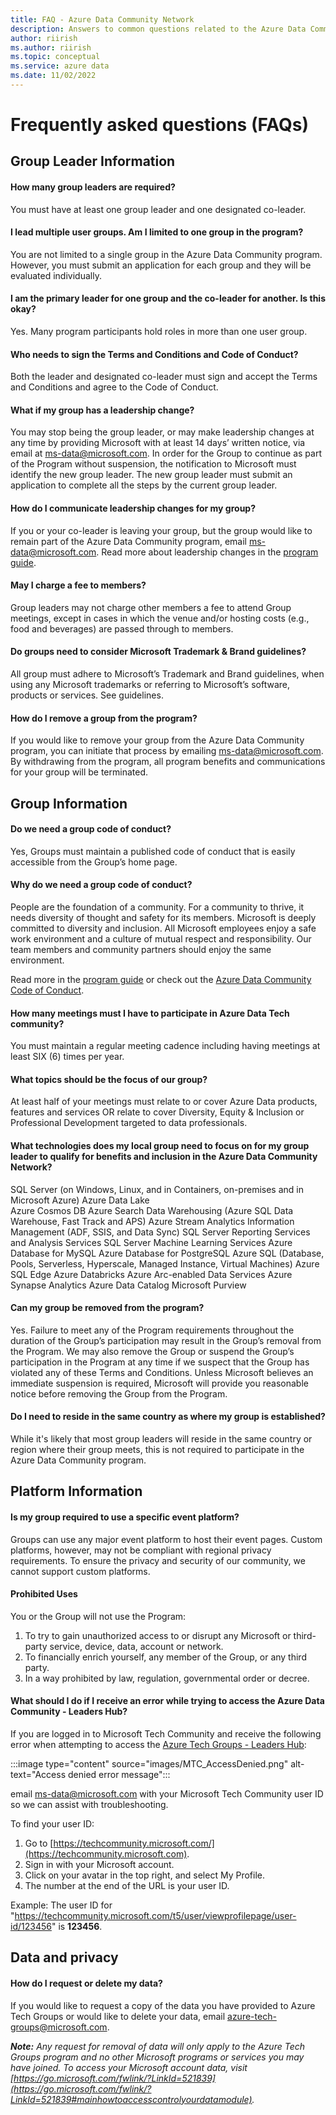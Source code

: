 ```yaml
---
title: FAQ - Azure Data Community Network
description: Answers to common questions related to the Azure Data Community Network program
author: riirish
ms.author: riirish
ms.topic: conceptual
ms.service: azure data
ms.date: 11/02/2022
---
```


# Frequently asked questions (FAQs)

## Group Leader Information

#### How many group leaders are required?  

You must have at least one group leader and one designated co-leader.

#### I lead multiple user groups. Am I limited to one group in the program?

You are not limited to a single group in the Azure Data Community program. However, you must submit an application for each group and they will be evaluated individually.

#### I am the primary leader for one group and the co-leader for another. Is this okay?

Yes. Many program participants hold roles in more than one user group.

#### Who needs to sign the Terms and Conditions and Code of Conduct?

Both the leader and designated co-leader must sign and accept the Terms and Conditions and agree to the Code of Conduct.

#### What if my group has a leadership change?
You may stop being the group leader, or may make leadership changes at any time by providing Microsoft with at least 14 days’ written notice, via email at ms-data@microsoft.com. In order for the Group to continue as part of the Program without suspension, the notification to Microsoft must identify the new group leader.  The new group leader must submit an application to complete all the steps by the current group leader. 

#### How do I communicate leadership changes for my group?

If you or your co-leader is leaving your group, but the group would like to remain part of the Azure Data Community program, email ms-data@microsoft.com.
Read more about leadership changes in the [program guide](program-guide.md#leadership-changes).

#### May I charge a fee to members?

Group leaders may not charge other members a fee to attend Group meetings, except in cases in which the venue and/or hosting costs (e.g., food and beverages) are passed through to members.

#### Do groups need to consider Microsoft Trademark & Brand guidelines?
All group must adhere to Microsoft’s Trademark and Brand guidelines, when using any Microsoft trademarks or referring to Microsoft’s software, products or services.  See guidelines.  

#### How do I remove a group from the program?

If you would like to remove your group from the Azure Data Community program, you can initiate that process by emailing ms-data@microsoft.com. By withdrawing from the program, all program benefits and communications for your group will be terminated.

## Group Information 

#### Do we need a group code of conduct?

Yes, Groups must maintain a published code of conduct that is easily accessible from the Group’s home page. 

#### Why do we need a group code of conduct?

People are the foundation of a community. For a community to thrive, it needs diversity of thought and safety for its members. Microsoft is deeply committed to diversity and inclusion. All Microsoft employees enjoy a safe work environment and a culture of mutual respect and responsibility. Our team members and community partners should enjoy the same environment.

Read more in the [program guide](program-guide.md#code-of-conduct) or check out the [Azure Data Community Code of Conduct](code-of-conduct.md).

#### How many meetings must I have to participate in Azure Data Tech community?

You must maintain a regular meeting cadence including having meetings at least SIX (6) times per year.

#### What topics should be the focus of our group?

At least half of your meetings must relate to or cover Azure Data products, features and services OR relate to cover Diversity, Equity & Inclusion or Professional Development targeted to data professionals.

#### What technologies does my local group need to focus on for my group leader to qualify for benefits and inclusion in the Azure Data Community Network?

SQL Server (on Windows, Linux, and in Containers, on-premises and in Microsoft Azure)
Azure Data Lake    
Azure Cosmos DB
Azure Search
Data Warehousing (Azure SQL Data Warehouse, Fast Track and APS)
Azure Stream Analytics
Information Management (ADF, SSIS, and Data Sync)
SQL Server Reporting Services and Analysis Services
SQL Server Machine Learning Services
Azure Database for MySQL
Azure Database for PostgreSQL
Azure SQL (Database, Pools, Serverless, Hyperscale, Managed Instance, Virtual Machines)
Azure SQL Edge
Azure Databricks
Azure Arc-enabled Data Services
Azure Synapse Analytics
Azure Data Catalog
Microsoft Purview

#### Can my group be removed from the program?

Yes.  Failure to meet any of the Program requirements throughout the duration of the Group’s participation may result in the Group’s removal from the Program. We may also remove the Group or suspend the Group’s participation in the Program at any time if we suspect that the Group has violated any of these Terms and Conditions. Unless Microsoft believes an immediate suspension is required, Microsoft will provide you reasonable notice before removing the Group from the Program.


#### Do I need to reside in the same country as where my group is established?

While it's likely that most group leaders will reside in the same country or region where their group meets, this is not required to participate in the Azure Data Community program.

## Platform Information

#### Is my group required to use a specific event platform?

Groups can use any major event platform to host their event pages. Custom platforms, however, may not be compliant with regional privacy requirements. To ensure the privacy and security of our community, we cannot support custom platforms.

#### Prohibited Uses
You or the Group will not use the Program:
1.	To try to gain unauthorized access to or disrupt any Microsoft or third-party service, device, data, account or network.
2.	To financially enrich yourself, any member of the Group, or any third party. 
3.	In a way prohibited by law, regulation, governmental order or decree.


#### What should I do if I receive an error while trying to access the Azure Data Community - Leaders Hub?

If you are logged in to Microsoft Tech Community and receive the following error when attempting to access the [Azure Tech Groups - Leaders Hub](https://aka.ms/azure-tech-groups/LeadersHub):

:::image type="content" source="images/MTC_AccessDenied.png" alt-text="Access denied error message":::

email ms-data@microsoft.com with your Microsoft Tech Community user ID so we can assist with troubleshooting.

To find your user ID:

1. Go to [https://techcommunity.microsoft.com/](https://techcommunity.microsoft.com).
2. Sign in with your Microsoft account.
3. Click on your avatar in the top right, and select My Profile.
4. The number at the end of the URL is your user ID.

Example: The user ID for "https://techcommunity.microsoft.com/t5/user/viewprofilepage/user-id/123456" is **123456**.

## Data and privacy

#### How do I request or delete my data?

If you would like to request a copy of the data you have provided to Azure Tech Groups or would like to delete your data, email azure-tech-groups@microsoft.com.

***Note:*** *Any request for removal of data will only apply to the Azure Tech Groups program and no other Microsoft programs or services you may have joined.
To access your Microsoft account data, visit [https://go.microsoft.com/fwlink/?LinkId=521839](https://go.microsoft.com/fwlink/?LinkId=521839#mainhowtoaccesscontrolyourdatamodule).*
